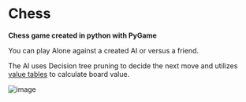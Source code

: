 # Chess
**Chess game created in python with PyGame**

You can play Alone against a created AI or versus a friend.

The AI uses Decision tree pruning to decide the next move and utilizes [value tables](https://chessprogramming.wikispaces.com/Simplified+evaluation+function) to calculate board value.

![image](https://user-images.githubusercontent.com/114820268/213496127-e8cdb69d-edb5-4086-b302-3fc02b87df68.png)
